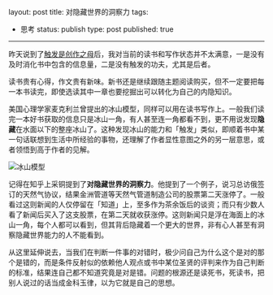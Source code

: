 layout: post
title: 对隐藏世界的洞察力
tags: 
- 思考
status: publish
type: post
published: true
---

昨天说到了[触发是创作之母][1]后，我对当前的读书和写作状态并不太满意，一是没有及时消化书中包含的信息量，二是没有触发的功夫，尤其是后者。

读书贵有心得，作文贵有新味。新书还是继续跟随主题阅读购买，但不一定要把每一本书读完，即使选读其中一章也要挖掘出可以转化为自己的内隐知识。

美国心理学家麦克利兰曾提出的冰山模型，同样可以用在读书写作上。一般我们读完一本好书获取的信息只是冰山一角，有人甚至连一角都看不到，更不用说发现**隐藏**在水面以下的整座冰山了。这种发现冰山的能力和「触发」类似，即顺着书中某一句话联想到生活中所经验的事物，还理解了作者显性意图之外的另一层意思，或者领悟到高于作者的见解。

![冰山模型](https://cdn.duxiehao.com/bingshan.jpg)

记得在知乎上采铜提到了**对隐藏世界的洞察力**。他提到了一个例子，说习总访俄签订的天然气协议，结果金洲管道等天然气管道制造公司的股票第二天涨停了。一般看过这则新闻的人仅停留在「知道」上，至多作为茶余饭后的谈资；而只有少数人看了新闻后买入了这支股票，在第二天就收获涨停。这则新闻只是浮在海面上的冰山一角，每个人都可以看到，但其背后隐藏着一个更大的世界，非有心人甚至有洞察隐藏世界能力的人不能看到。

从这里延伸说去，当我们在判断一件事的对错时，极少问自己为什么这个是对的那个是错的，而是条件反射似的依赖他人观点或书中某位圣贤的评判来作为自己判断的标准，结果连自己都不知道究竟是对是错。问题的根源还是读死书，死读书，把别人说过的话当成金科玉律，以为它就是自己的思想。

  [1]: https://www.duxieji.com/TouchOff.html
